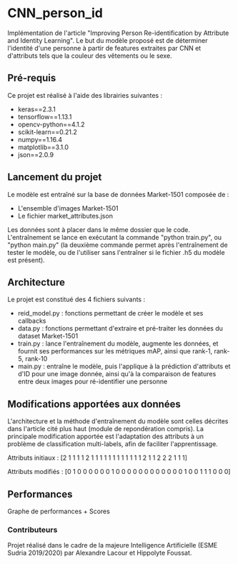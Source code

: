 # CNN_person_id
Implémentation de l'article "Improving Person Re-identification by Attribute and Identity Learning". Le but du modèle proposé est de déterminer l'identité d'une personne à partir de features extraites par CNN et d'attributs tels que la couleur des vêtements ou le sexe.

## Pré-requis
Ce projet est réalisé à l'aide des librairies suivantes :
- keras==2.3.1
- tensorflow==1.13.1
- opencv-python==4.1.2
- scikit-learn==0.21.2
- numpy==1.16.4
- matplotlib==3.1.0
- json==2.0.9

## Lancement du projet
Le modèle est entraîné sur la base de données Market-1501 composée de :
- L'ensemble d'images Market-1501
- Le fichier market_attributes.json

Les données sont à placer dans le même dossier que le code.
L'entraînement se lance en exécutant la commande "python train.py", ou "python main.py" (la deuxième commande permet après l'entraînement de tester le modèle, ou de l'utiliser sans l'entraîner si le fichier .h5 du modèle est présent). 

## Architecture
Le projet est constitué des 4 fichiers suivants :
- reid_model.py : fonctions permettant de créer le modèle et ses callbacks
- data.py : fonctions permettant d'extraire et pré-traiter les données du dataset Market-1501
- train.py : lance l'entraînement du modèle, augmente les données, et fournit ses performances sur les métriques mAP, ainsi que rank-1, rank-5, rank-10
- main.py : entraîne le modèle, puis l'applique à la prédiction d'attributs et d'ID pour une image donnée, ainsi qu'à la comparaison de features entre deux images pour ré-identifier une personne

## Modifications apportées aux données
L'architecture et la méthode d'entraînement du modèle sont celles décrites dans l'article cité plus haut (module de repondération compris). La principale modification apportée est l'adaptation des attributs à un problème de classification multi-labels, afin de faciliter l'apprentissage.

Attributs initiaux :
[2 1 1 1 1 2 1 1 1 1 1 1 1 1 1 1 1 1 2 1 1 2 2 2 1 1 1]

Attributs modifiés :
[0 1 0 0 0 0 0 0 1 0 0 0 0 0 0 0 0 0 0 0 0 1 0 0 1 1 1 0 0 0]

## Performances
Graphe de performances + Scores


### Contributeurs
Projet réalisé dans le cadre de la majeure Intelligence Artificielle (ESME Sudria 2019/2020) par Alexandre Lacour et Hippolyte Foussat.
